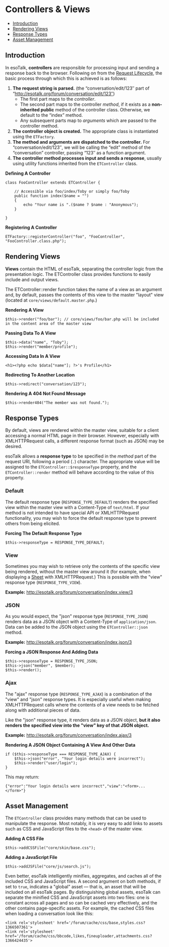 # Controllers & Views

- [Introduction](#introduction)
- [Rendering Views](#rendering-views)
- [Response Types](#response-types)
- [Asset Management](#asset-management)

## Introduction

In esoTalk, **controllers** are responsible for processing input and sending a response back to the browser. Following on from the [Request Lifecycle](), the basic process through which this is achieved is as follows:

1. **The request string is parsed.** (the “conversation/edit/123″ part of “http://esotalk.org/forum/conversation/edit/123″)
	- The first part maps to the *controller*.
	- The second part maps to the controller *method*, if it exists as a **non-inherited public** method of the controller class. Otherwise, we default to the “index” method.
	- Any subsequent parts map to *arguments* which are passed to the controller method.
2. **The controller object is created.** The appropriate class is instantiated using the `ETFactory`.
3. **The method and arguments are dispatched to the controller.** For “conversation/edit/123″, we will be calling the “edit” method of the “conversation” controller, passing “123″ as a function argument.
4. **The controller method processes input and sends a response**, usually using utility functions inherited from the `ETController` class.

**Defining A Controller**

	class FooController extends ETController {
	
		// Accessible via foo/index/Toby or simply foo/Toby
		public function index($name = "")
		{
			echo "Your name is ".($name ? $name : "Anonymous");
		}

	}
	
**Registering A Controller**

	ETFactory::registerController("foo", "FooController", "FooController.class.php");

<a name="rendering-views"></a>
## Rendering Views

**Views** contain the HTML of esoTalk, separating the controller logic from the presentation logic. The ETController class provides functions to easily include and output views.

The ETController::render function takes the name of a view as an argument and, by default, passes the contents of this view to the master "layout" view (located at `core/views/default.master.php`.)

**Rendering A View**

	$this->render("foo/bar"); // core/views/foo/bar.php will be included in the content area of the master view
	
**Passing Data To A View**

	$this->data("name", "Toby");
	$this->render("member/profile");

**Accessing Data In A View**

	<h1><?php echo $data["name"]; ?>'s Profile</h1>

**Redirecting To Another Location**

	$this->redirect("conversation/123");

**Rendering A 404 Not Found Message**
	
	$this->render404("The member was not found.");

<a name="response-types"></a>
## Response Types

By default, views are rendered within the master view, suitable for a client accessing a normal HTML page in their browser. However, especially with XMLHTTPRequest calls, a different response format (such as JSON) may be desired.

esoTalk allows a **response type** to be specified in the *method* part of the request URI, following a period (`.`) character. The appropriate value will be assigned to the `ETController::$responseType` property, and the `ETController::render` method will behave according to the value of this property.

### Default

The default response type (`RESPONSE_TYPE_DEFAULT`) renders the specified view within the master view with a Content-Type of `text/html`. If your method is not intended to have special API or XMLHTTPRequest functionality, you may wish to force the default response type to prevent others from being elicited.

**Forcing The Default Response Type**

	$this->responseType = RESPONSE_TYPE_DEFAULT;

### View

Sometimes you may wish to retrieve only the contents of the specific view being rendered, without the master view around it (for example, when displaying a [Sheet]() with XMLHTTPRequest.) This is possible with the "view" response type (`RESPONSE_TYPE_VIEW`).

**Example:** <http://esotalk.org/forum/conversation/index.view/3>

### JSON

As you would expect, the "json" response type (`RESPONSE_TYPE_JSON`) renders data as a JSON object with a Content-Type of `application/json`. Data can be added to the JSON object using the `ETController::json` method.

**Example:** <http://esotalk.org/forum/conversation/index.json/3>

**Forcing a JSON Response And Adding Data**

	$this->responseType = RESPONSE_TYPE_JSON;
	$this->json("member", $member);
	$this->render();

### Ajax

The "ajax" response type (`RESPONSE_TYPE_AJAX`) is a combination of the "view" and "json" response types. It is especially useful when making XMLHTTPRequest calls where the contents of a view needs to be fetched along with additional pieces of data.

Like the "json" response type, it renders data as a JSON object, **but it also renders the specified view into the "view" key of that JSON object.**

**Example:** <http://esotalk.org/forum/conversation/index.ajax/3>

**Rendering A JSON Object Containing A View And Other Data**

	if ($this->responseType === RESPONSE_TYPE_AJAX) {
		$this->json("error", "Your login details were incorrect");
		$this->render("user/login");
	}
	
This may return:

	{"error":"Your login details were incorrect","view":"<form>...</form>"}

<a name="asset-management"></a>
## Asset Management

The `ETController` class provides many methods that can be used to manipulate the response. Most notably, it is very easy to add links to assets such as CSS and JavaScript files to the `<head>` of the master view.

**Adding A CSS File**

	$this->addCSSFile("core/skin/base.css");
	
**Adding a JavaScript File**

	$this->addJSFile("core/js/search.js");
	
Even better, esoTalk intelligently minifies, aggregates, and caches all of the included CSS and JavaScript files. A second argument on both methods, if set to `true`, indicates a "global" asset — that is, an asset that will be included on all esoTalk pages. By distinguishing global assets, esoTalk can separate the minified CSS and JavaScript assets into two files: one is constant across all pages and so can be cached very effectively, and the other contains page-specific assets. For example, the cached CSS files when loading a conversation look like this:

	<link rel='stylesheet' href='/forum/cache/css/base,styles.css?1366507361'>
	<link rel='stylesheet' href='/forum/cache/css/bbcode,likes,fineuploader,attachments.css?1366424435'>
